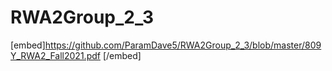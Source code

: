 # RWA2Group_2_3
[embed]https://github.com/ParamDave5/RWA2Group_2_3/blob/master/809Y_RWA2_Fall2021.pdf [/embed]
